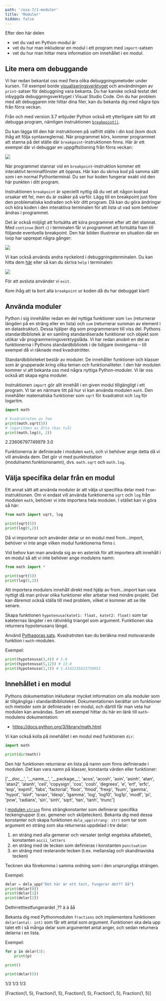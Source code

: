 ```yaml
---
path: '/osa-7/1-moduler'
title: 'Moduler'
hidden: false
---
```


<text-box variant='learningObjectives' name='Lärandemål'>

Efter den här delen

* vet du vad en Python-modul är
* vet du hur man inkluderar en modul i ett program med `import`-satsen
* vet du hur man hittar mera information om innehållet i en modul.

</text-box>

## Lite mera om debuggande

Vi har redan bekantat oss med flera olika debuggningsmetoder under kursen. Till exempel borde [visualiseringsverktyget](https://pythontutor.com/visualize.html) och användningen av `print`-satser för debuggning vara bekanta. Du har kanske också testat det inbyggda debuggningsverktyget i Visual Studio Code. Om du har problem med att debuggaren inte hittar dina filer, kan du bekanta dig med några tips från förra veckan.

Från och med version 3.7 erbjuder Python också ett ytterligare sätt för att debugga program, nämligen instruktionen [`breakpoint()`](https://docs.python.org/3/library/functions.html#breakpoint).

Du kan lägga till den här instruktionen på valfritt ställe i din kod (kom dock ihåg att följa syntaxreglerna). När programmet körs, kommer programmet att stanna på det ställe där `breakpoint`-instruktionen finns. Här är ett exempel där vi debuggar en uppgiftslösning från förra veckan:

<img src="7_1_1.png">

När programmet stannar vid en `breakpoint`-instruktion kommer ett interaktivt terminalfönster att öppnas. Här kan du skriva kod på samma sätt som i en normal Pythonterminal. Du ser hur koden fungerar exakt vid den här punkten i ditt program.

Instruktionen `breakpoint` är speciellt nyttig då du vet att någon kodrad orsakar ett fel, men du är osäker på varför. Lägg till en breakpoint just före den problematiska kodraden och kör ditt program. Då kan du göra ändringar och köra koden i den interaktiva terminalen för att lista ut vad som behöver ändras i programmet. 

Det är också möjligt att fortsätta att köra programmet efter att det stannat. Med `continue` (kort `c`) i terminalen får vi programmet att fortsätta fram till följande eventuella breakpoint. Den här bilden illustrerar en situation där en loop har upprepat några gånger:

<img src="7_1_2.png">

Vi kan också använda andra nyckelord i debuggningsterminalen. Du kan hitta dem [här](https://docs.python.org/3/library/pdb.html#debugger-commands) eller så kan du skriva `help` i terminalen:

<img src="7_1_3.png">

För att avsluta använder vi `exit`.

Kom ihåg att ta bort alla `breakpoint` ur koden då du har debuggat klart!

## Använda moduler

Python i sig innehåller redan en del nyttiga funktioner som `len` (returnerar längden på en sträng eller en lista) och `sum` (returnerar summan av element i en datastruktur). Dessa hjälper dig som programmerare till viss del. Pythons standardbibliotek är en samling standardiserade funktioner och objekt som utökar vår programmeringsverktygslåda. Vi har redan använt en del av funktionerna i Pythons standardbibliotek i de tidigare övningarna – till exempel då vi räknade med kvadratrötter.

Standardbiblioteket består av moduler. De innehåller funktioner och klasser som är grupperade kring olika teman och funktionaliteter. I den här modulen kommer vi att bekanta oss med några nyttiga Python-moduler. Vi lär oss också att skapa egna moduler.

Instruktionen `import` gör allt innehåll i en given modul tillgängligt i ett program. Vi tar en närmare titt på hur vi kan använda modulen `math`. Den innehåller matematiska funktioner som `sqrt` för kvadratrot och `log` för logaritm.

```python
import math

# kvadratroten av fem
print(math.sqrt(5))
# logaritmen av åtta (bas två)
print(math.log(8, 2))
```

<sample-output>

2.23606797749979
3.0

</sample-output>

Funktionerna är definierade i modulen `math`, och vi behöver ange detta då vi vill använda dem. Det gör vi med punktnotation (modulnamn.funktionsnamn), dvs. `math.sqrt` och `math.log`.

## Välja specifika delar från en modul

Ett annat sätt att använda moduler är att välja ut specifika delar med `from`-instruktionen. Om vi endast vill använda funktionerna `sqrt` och `log` från modulen `math`, behöver vi inte importera hela modulen. I stället kan vi göra så här: 

```python
from math import sqrt, log

print(sqrt(5))
print(log(5,2))
```

Då vi importerar och använder delar ur en modul med from...import, behöver vi inte ange vilken modul funktionerna finns i. 

Vid behov kan man använda sig av en asterisk för att importera allt innehåll i en modul så att vi inte behöver ange modulens namn:

```python
from math import *

print(sqrt(5))
print(log(5,2))
```

Att importera modulers innehåll direkt med hjälp av from...import  kan vara nyttigt då man prövar olika funktioner eller arbetar med mindre projekt. Det kan däremot också ställa till med problem, vilket vi kommer att se lite senare.

<programming-exercise name='Hypotenusa' tmcname='osa07-01_hypotenusa'>

Skapa funktionen `hypotenusa(katet1: float, katet2: float)` som tar kateternas längder i en rätvinklig triangel som argument. Funktionen ska returnera hypotenusans längd.

Använd [Pythagoras sats](https://sv.wikipedia.org/wiki/Pythagoras_sats). Kvadratroten kan du beräkna med motsvarande funktion i `math`-modulen.

Exempel:

```python
print(hypotenusa(3,4)) # 5.0
print(hypotenusa(5,12)) # 13.0
print(hypotenusa(1,1)) # 1.4142135623730951
```

</programming-exercise>

## Innehållet i en modul

Pythons dokumentation inkluderar mycket information om alla moduler som är tillgängliga i standardbiblioteket. Dokumentationen berättar om funktioner och metoder som är definierade i en modul, och därtill får man veta hur modulen kan användas. Som ett exempel hittar du här en länk till `math`-modulens dokumentation:

* https://docs.python.org/3/library/math.html

Vi kan också kolla på innehållet i en modul med funktionen `dir`:

```python
import math

print(dir(math))
```

Den här funktionen returnerar en lista på namn som finns definierade i modulen. Det kan vara namn på klasser, konstanta värden eller funktioner:

<sample-output>

['\_\_doc\_\_', '\_\_name\_\_', '\_\_package\_\_', 'acos', 'acosh', 'asin', 'asinh', 'atan', 'atan2', 'atanh', 'ceil', 'copysign', 'cos', 'cosh', 'degrees', 'e', 'erf', 'erfc', 'exp', 'expm1', 'fabs', 'factorial', 'floor', 'fmod', 'frexp', 'fsum', 'gamma', 'hypot', 'isinf', 'isnan', 'ldexp', 'lgamma', 'log', 'log10', 'log1p', 'modf', 'pi', 'pow', 'radians', 'sin', 'sinh', 'sqrt', 'tan', 'tanh', 'trunc']

</sample-output>

<programming-exercise name='Specialtecken' tmcname='osa07-02_specialtecken'>

I [modulen `string`](https://docs.python.org/3/library/string.html) finns strängkonstanter som definierar specifika teckengrupper (t.ex. gemener och skiljetecken). Bekanta dig med dessa konstanter och skapa funktionen `dela_upp(strang: str)` som tar som argument en sträng som ska returneras uppdelad i tre delar:

1. en sträng med alla gemener och versaler (enligt engelska alfabetet), konstanten `ascii_letters`
1. en sträng med de tecken som definieras i konstanten `punctuation`
1. en sträng med resterande tecken (t.ex. mellanslag och skandinaviska tecken)

Tecknen ska förekomma i samma ordning som i den ursprungliga strängen.

Exempel:

```python
delar = dela_upp("Det här är ett test, fungerar det?? åå")
print(delar[0])
print(delar[1])
print(delar[2])
```

<sample-output>

Dethrretttestfungerardet
,??
 ä ä     åå

</sample-output>

</programming-exercise>

<programming-exercise name='Bråk' tmcname='osa07-03_brak'>

Bekanta dig med Pythonmodulen `fractions` och implementera funktionen `delar(antal: int)` som får ett antal som argument. Funktionen ska dela upp talet ett i så många delar som argumentet antal anger, och sedan returnera delarna i en lista.

Exempel:

```python
for p in delar(3):
    print(p)

print()

print(delar(5))
```

<sample-output>

1/3
1/3
1/3

[Fraction(1, 5), Fraction(1, 5), Fraction(1, 5), Fraction(1, 5), Fraction(1, 5)]

</sample-output>

</programming-exercise>

<quiz id="bd59e044-7533-5711-839f-e065dedd666d"></quiz>
